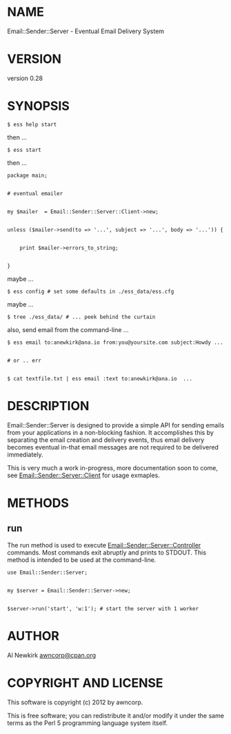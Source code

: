 # NAME

Email::Sender::Server - Eventual Email Delivery System

# VERSION

version 0.28

# SYNOPSIS

    $ ess help start

then ...

    $ ess start

then ...

    package main;
    

    # eventual emailer
    

    my $mailer  = Email::Sender::Server::Client->new;
    

    unless ($mailer->send(to => '...', subject => '...', body => '...')) {
        

        print $mailer->errors_to_string;
        

    }

maybe ...

    $ ess config # set some defaults in ./ess_data/ess.cfg

maybe ...

    $ tree ./ess_data/ # ... peek behind the curtain

also, send email from the command-line ...

    $ ess email to:anewkirk@ana.io from:you@yoursite.com subject:Howdy ...
    

    # or .. err
    

    $ cat textfile.txt | ess email :text to:anewkirk@ana.io  ...

# DESCRIPTION

Email::Sender::Server is designed to provide a simple API for sending
emails from your applications in a non-blocking fashion. It accomplishes this by
separating the email creation and delivery events, thus email delivery becomes
eventual in-that email messages are not required to be delivered immediately.

This is very much a work in-progress, more documentation soon to come, see
[Email::Sender::Server::Client](http://search.cpan.org/perldoc?Email::Sender::Server::Client) for usage exmaples.

# METHODS

## run

The run method is used to execute [Email::Sender::Server::Controller](http://search.cpan.org/perldoc?Email::Sender::Server::Controller) commands.
Most commands exit abruptly and prints to STDOUT. This method is intended to be
used at the command-line.

    use Email::Sender::Server;
    

    my $server = Email::Sender::Server->new;
    

    $server->run('start', 'w:1'); # start the server with 1 worker

# AUTHOR

Al Newkirk <awncorp@cpan.org>

# COPYRIGHT AND LICENSE

This software is copyright (c) 2012 by awncorp.

This is free software; you can redistribute it and/or modify it under
the same terms as the Perl 5 programming language system itself.